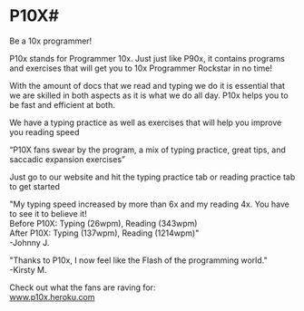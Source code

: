 # P10X#
Be a 10x programmer!

P10x stands for Programmer 10x. Just just like P90x, it contains programs and exercises that will get you to 10x Programmer Rockstar in no time!

With the amount of docs that we read and typing we do it is essential that we are skilled in both aspects as it is what we do all day. P10x helps you to be fast and efficient at both.

We have a typing practice as well as exercises that will help you improve you reading speed

“P10X fans swear by the program, a mix of typing practice, great tips, and saccadic expansion exercises”

Just go to our website and hit the typing practice tab or reading practice tab to get started

"My typing speed increased by more than 6x and my reading 4x. You have to see it to believe it!
<br>
Before P10X: Typing (26wpm), Reading (343wpm)<br>
After P10X: Typing (137wpm), Reading (1214wpm)"<br>
-Johnny J.

"Thanks to P10x, I now feel like the Flash of the programming world."<br>
-Kirsty M.

Check out what the fans are raving for:<br>
www.p10x.heroku.com